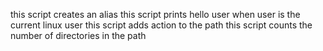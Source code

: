 this script creates an alias
this script prints hello user when user is the current linux user
this script adds action to the path
this script counts the number of directories in the path
